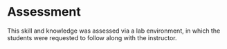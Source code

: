 # Assessment

This skill and knowledge was assessed via a lab environment, in which the students were requested to follow along with the instructor.
